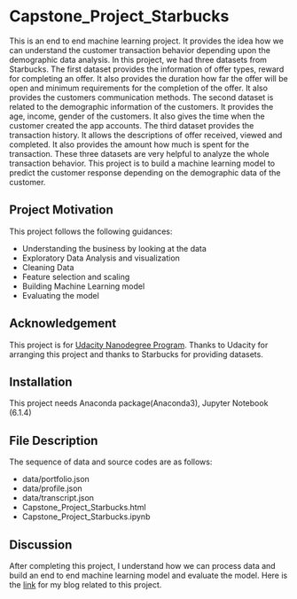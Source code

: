 # Capstone_Project_Starbucks
This is an end to end machine learning project. It provides the idea how we can understand the customer transaction behavior depending upon the demographic data analysis. In this project, we had three datasets from Starbucks. The first dataset provides the information of offer types, reward for completing an offer. It also provides the duration how far the offer will be open and minimum requirements for the completion of the offer. It also provides the customers communication methods. The second dataset is related to the demographic information of the customers. It provides the age, income, gender of the customers. It also gives the time when the customer created the app accounts. The third dataset provides the transaction history. It allows the descriptions of offer received, viewed and completed. It also provides the amount how much is spent for the transaction. These three datasets are very helpful to analyze the whole transaction behavior. This project is to build a machine learning model to predict the customer response depending on the demographic data of the customer.

## Project Motivation
This project follows the following guidances:
- Understanding the business by looking at the data
- Exploratory Data Analysis and visualization
- Cleaning Data
- Feature selection and scaling
- Building Machine Learning model
- Evaluating the model

## Acknowledgement
This project is for [Udacity Nanodegree Program](https://www.udacity.com/course/data-scientist-nanodegree--nd025). Thanks to Udacity for arranging this project and thanks to Starbucks for providing datasets.
## Installation
This project needs Anaconda package(Anaconda3), Jupyter Notebook (6.1.4)

## File Description
The sequence of data and source codes are as follows:
- data/portfolio.json
- data/profile.json
- data/transcript.json
- Capstone_Project_Starbucks.html
- Capstone_Project_Starbucks.ipynb

## Discussion
After completing this project, I understand how we can process data and build an end to end machine learning model and evaluate the model. Here is the [link](https://medium.com/@makhan4/how-do-you-know-about-the-customer-transaction-behavior-depending-upon-their-demographic-data-1456dfe4d666
) for my blog related to this project.
